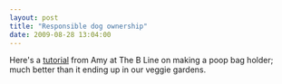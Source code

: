 ```yaml
---
layout: post
title: "Responsible dog ownership"
date: 2009-08-28 13:04:00
---
```


Here's a [tutorial][1] from Amy at The B Line on making a poop bag holder; much better than it ending up in our veggie gardens.

 [1]: http://theb-line.blogspot.com/2009/06/lets-make-pet-pouches.html